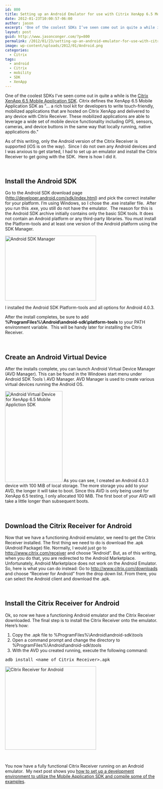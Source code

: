 ```yaml
---
id: 800
title: Setting up an Android Emulator for use with Citrix XenApp 6.5 Mobile Application SDK
date: 2012-01-23T10:00:57-06:00
author: jason
excerpt: 'One of the coolest SDKs I’ve seen come out in quite a while is the Citrix XenApp 6.5 Mobile Application SDK.  As of this writing, only the Android version of the Citrix Receiver is supported so I will show you how to set up an Android emulator with the Citrix Receiver for testing purposes.'
layout: post
guid: http://www.jasonconger.com/?p=800
permalink: /2012/01/23/setting-up-an-android-emulator-for-use-with-citrix-xenapp-mobile-application-sdk/
image: wp-content/uploads/2012/01/Android.png
categories:
  - Citrix
tags:
  - android
  - Citrix
  - mobility
  - SDK
  - XenApp
---
```

One of the coolest SDKs I’ve seen come out in quite a while is the <a title="Citrix XenApp 6.5 Mobile Appliation SDK" href="http://community.citrix.com/display/xa/XenApp+6.5+Mobile+Application+SDK" target="_blank">Citrix XenApp 6.5 Mobile Application SDK</a>. Citrix defines the XenApp 6.5 Mobile Application SDK as "... a rich tool kit for developers to write touch-friendly, mobilized applications that are hosted on Citrix XenApp and delivered to any device with Citrix Receiver. These mobilized applications are able to leverage a wide set of mobile device functionality including GPS, sensors, cameras, and device buttons in the same way that locally running, native applications do."

As of this writing, only the Android version of the Citrix Receiver is supported (iOS is on the way).  Since I do not own any Android devices and I was anxious to get started, I had to set up an emulator and install the Citrix Receiver to get going with the SDK.  Here is how I did it.

&nbsp;
<h2>Install the Android SDK</h2>
Go to the Android SDK download page (<a title="Android SDK" href="http://developer.android.com/sdk/index.html" target="_blank">http://developer.android.com/sdk/index.html</a>) and pick the correct installer for your platform. I’m using Windows, so I chose the .exe installer file.  After you run this .exe, you still do not have the emulator.  The reason for this is the Android SDK archive initially contains only the basic SDK tools. It does not contain an Android platform or any third-party libraries. You must install the Platform-tools and at least one version of the Android platform using the SDK Manager.

<a href="http://www.jasonconger.com/wp-content/uploads/2012/01/8.png"><img class="aligncenter size-medium wp-image-801" title="Android SDK Manager" src="http://www.jasonconger.com/wp-content/uploads/2012/01/8-300x214.png" alt="Android SDK Manager" width="300" height="214" /></a>

I installed the Android SDK Platform-tools and all options for Android 4.0.3.

After the install completes, be sure to add <strong>%ProgramFiles%\Android\android-sdk\platform-tools</strong> to your PATH environment variable.  This will be handy later for installing the Citrix Receiver.

&nbsp;
<h2>Create an Android Virtual Device</h2>
After the installs complete, you can launch Android Virtual Device Manager (AVD Manager). This can be found in the Windows start menu under Android SDK Tools \ AVD Manager. AVD Manager is used to create various virtual devices running the Android OS.

<a href="http://www.jasonconger.com/wp-content/uploads/2012/01/2.png"><img class="aligncenter size-medium wp-image-803" title="Android Virtual Device for XenApp 6.5 Mobile Appliction SDK" src="http://www.jasonconger.com/wp-content/uploads/2012/01/2-189x300.png" alt="Android Virtual Device for XenApp 6.5 Mobile Appliction SDK" width="189" height="300" /></a>
As you can see, I created an Android 4.0.3 device with 100 MiB of local storage. The more storage you add to your AVD, the longer it will take to boot. Since this AVD is only being used for XenApp 6.5 testing, I only allocated 100 MiB. The first boot of your AVD will take a little longer than subsequent boots.

&nbsp;
<h2>Download the Citrix Receiver for Android</h2>
Now that we have a functioning Android emulator, we need to get the Citrix Receiver installed. The first thing we need to do is download the .apk (Android Package) file. Normally, I would just go to <a title="Download Citrix Receiver" href="http://www.citrix.com/receiver" target="_blank">http://www.citrix.com/receiver</a> and choose “Android”. But, as of this writing, when you do that, you are redirected to the Android Marketplace. Unfortunately, Android Marketplace does not work on the Android Emulator. So, here is what you can do instead:
Go to <a href="http://www.citrix.com/downloads" target="_blank">http://www.citrix.com/downloads</a> and choose “Receiver for Android” from the drop down list. From there, you can select the Android client and download the .apk.

&nbsp;
<h2>Install the Citrix Receiver for Android</h2>
Ok, so now we have a functioning Android emulator and the Citrix Receiver downloaded. The final step is to install the Citrix Receiver onto the emulator. Here’s how:
<ol>
	<li>Copy the .apk file to %ProgramFiles%\Android\android-sdk\tools</li>
	<li>Open a command prompt and change the directory to %ProgramFiles%\Android\android-sdk\tools</li>
	<li>With the AVD you created running, execute the following command:</li>
</ol>
<pre class="brush: PowerShell;">adb install &lt;name of Citrix Receiver&gt;.apk</pre>
<a href="http://www.jasonconger.com/wp-content/uploads/2012/01/21.png"><img class="aligncenter size-medium wp-image-805" title="Citrix Receiver for Android" src="http://www.jasonconger.com/wp-content/uploads/2012/01/21-300x275.png" alt="Citrix Receiver for Android" width="300" height="275" /></a>

&nbsp;

You now have a fully functional Citrix Receiver running on an Android emulator.  My next post shows you <a title="Installing and Using the Citrix XenApp 6.5 Mobile Application SDK" href="http://www.jasonconger.com/post/installing-and-using-the-citrix-xenapp-6-5-mobile-application-sdk/">how to set up a development environment to utilize the Mobile Application SDK and compile some of the examples</a>.

&nbsp;
